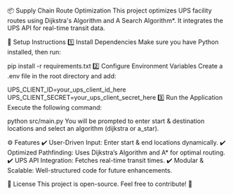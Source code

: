 📦 Supply Chain Route Optimization
This project optimizes UPS facility routes using Dijkstra's Algorithm and A Search Algorithm*.
It integrates the UPS API for real-time transit data.

🚀 Setup Instructions
1️⃣ Install Dependencies
Make sure you have Python installed, then run:

pip install -r requirements.txt
2️⃣ Configure Environment Variables
Create a .env file in the root directory and add:

UPS_CLIENT_ID=your_ups_client_id_here
UPS_CLIENT_SECRET=your_ups_client_secret_here
3️⃣ Run the Application
Execute the following command:

python src/main.py
You will be prompted to enter start & destination locations and select an algorithm (dijkstra or a_star).

⚙️ Features
✔️ User-Driven Input: Enter start & end locations dynamically.
✔️ Optimized Pathfinding: Uses Dijkstra’s Algorithm and A* for optimal routing.
✔️ UPS API Integration: Fetches real-time transit times.
✔️ Modular & Scalable: Well-structured code for future enhancements.

📜 License
This project is open-source. Feel free to contribute! 🚀
